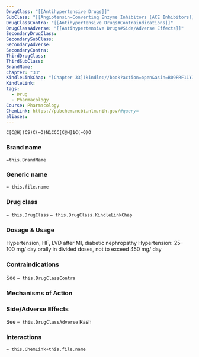 ```yaml
---
DrugClass: "[[Antihypertensive Drugs]]"
SubClass: "[[Angiotensin-Converting Enzyme Inhibitors (ACE Inhibitors)]]"
DrugClassContra: "[[Antihypertensive Drugs#Contraindications]]"
DrugClassAdverse: "[[Antihypertensive Drugs#Side/Adverse Effects]]"
SecondaryDrugClass: 
SecondarySubClass: 
SecondaryAdverse: 
SecondaryContra: 
ThirdDrugClass: 
ThirdSubClass: 
BrandName: 
Chapter: "33"
KindleLinkChap: "[Chapter 33](kindle://book?action=open&asin=B09FRF11YJ&location=17954)"
KindleLink: 
tags:
  - Drug
  - Pharmacology
Course: Pharmacology
ChemLink: https://pubchem.ncbi.nlm.nih.gov/#query=
aliases:
---
```

```smiles
C[C@H](CS)C(=O)N1CCC[C@H]1C(=O)O
```

### Brand name
`=this.BrandName`

### Generic name
`= this.file.name`

### Drug class 
`= this.DrugClass`
	`= this.DrugClass.KindleLinkChap`

### Dosage & Usage
Hypertension, HF, LVD after MI, diabetic nephropathy
Hypertension: 25– 100 mg/ day orally in divided doses, not to exceed 450 mg/ day

### Contraindications
See `= this.DrugClassContra`

### Mechanisms of Action


### Side/Adverse Effects
See `= this.DrugClassAdverse`
Rash

### Interactions

`= this.ChemLink+this.file.name`
